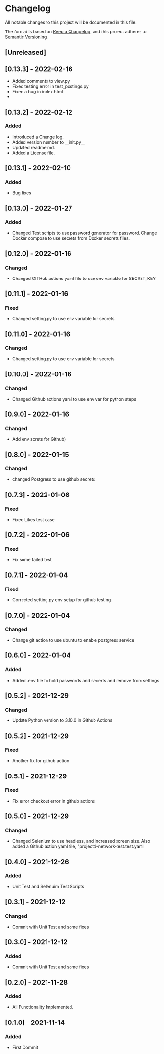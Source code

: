 # Changelog
All notable changes to this project will be documented in this file.

The format is based on [Keep a Changelog](https://keepachangelog.com/en/1.0.0/),
and this project adheres to [Semantic Versioning](https://semver.org/spec/v2.0.0.html).

## [Unreleased]

## [0.13.3] - 2022-02-16

- Added comments to view.py
- Fixed testing error in test_postings.py
- Fixed a bug in index.html
- 
## [0.13.2] - 2022-02-12
### Added
- Introduced a Change log.
- Added version number to \_\_init.py\_\_
- Updated readme.md.
- Added a License file.

## [0.13.1] - 2022-02-10 
### Added 
- Bug fixes

## [0.13.0] - 2022-01-27 
### Added 
- Changed Test scripts to use password generator for password. Change Docker compose to use secrets from Docker secrets files.

## [0.12.0] - 2022-01-16 
### Changed 
- Changed GITHub actions yaml file to use env variable for SECRET_KEY

## [0.11.1] - 2022-01-16 
### Fixed
- Changed setting.py to use env variable for secrets

## [0.11.0] - 2022-01-16 
### Changed 
- Changed setting.py to use env variable for secrets

## [0.10.0] - 2022-01-16 
### Changed
- Changed Github actions yaml to use env var for python steps

## [0.9.0] - 2022-01-16 
### Changed 
- Add env screts for Github)

## [0.8.0] - 2022-01-15 
### Changed 
- changed Postgress to use  github secrets

## [0.7.3] - 2022-01-06 
### Fixed
- Fixed Likes test case

## [0.7.2] - 2022-01-06 
### Fixed
- Fix some failed test

## [0.7.1] - 2022-01-04 
### Fixed
- Corrected setting.py env setup for github testing

## [0.7.0] - 2022-01-04 
### Changed
- Change git action to use ubuntu to enable postgress service

## [0.6.0] - 2022-01-04 
### Added 
- Added .env file to hold passwords and secerts and remove from settings

## [0.5.2] - 2021-12-29 
### Changed
- Update Python version to 3.10.0 in Github Actions

## [0.5.2] - 2021-12-29 
### Fixed 
- Another fix for github action

## [0.5.1] - 2021-12-29 
### Fixed 
- Fix error checkout error in github actions

## [0.5.0] - 2021-12-29 
### Changed 
- Changed Selenium to use headless, and increased screen size. Also added a Github action yaml file, "project4-network-test.test.yaml

## [0.4.0] - 2021-12-26 
### Added 
- Unit Test and Selenuim Test Scripts

## [0.3.1] - 2021-12-12 
### Changed
- Commit with Unit Test and some fixes

## [0.3.0] - 2021-12-12 
### Added
- Commit with Unit Test and some fixes

## [0.2.0] - 2021-11-28 
### Added 
- All Functionality Implemented.

## [0.1.0] - 2021-11-14 
### Added 
- First Commit 

<!--
Change Types.

### Added
### Changed
### Deprecated
### Removed
### Fixed
### Security
-->